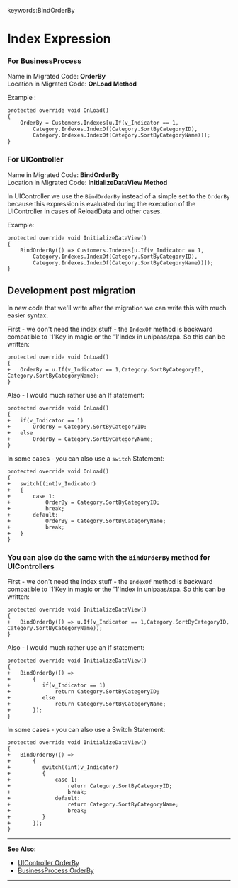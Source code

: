 ﻿keywords:BindOrderBy
# Index Expression

### For BusinessProcess
Name in Migrated Code: **OrderBy**  
Location in Migrated Code: **OnLoad Method**  

Example :
```csdiff
protected override void OnLoad()
{
    OrderBy = Customers.Indexes[u.If(v_Indicator == 1,
        Category.Indexes.IndexOf(Category.SortByCategoryID), 
        Category.Indexes.IndexOf(Category.SortByCategoryName))];
}
```
 
### For UIController
Name in Migrated Code: **BindOrderBy**  
Location in Migrated Code: **InitializeDataView Method**  

In UIController we use the `BindOrderBy` instead of a simple set to the `OrderBy` because this expression is evaluated during the execution of the UIController in cases of ReloadData and other cases.

Example:
```csdiff
protected override void InitializeDataView()
{
    BindOrderBy(() => Customers.Indexes[u.If(v_Indicator == 1,
        Category.Indexes.IndexOf(Category.SortByCategoryID), 
        Category.Indexes.IndexOf(Category.SortByCategoryName))]);
}
```

## Development post migration
In new code that we'll write after the migration we can write this with much easier syntax.

First - we don't need the index stuff - the `IndexOf` method is backward compatible to '1'Key in magic or the '1'Index in unipaas/xpa.
So this can be written:
```csdiff
protected override void OnLoad()
{
+   OrderBy = u.If(v_Indicator == 1,Category.SortByCategoryID, Category.SortByCategoryName);
}
```

Also - I would much rather use an If statement:
```csdiff
protected override void OnLoad()
{
+   if(v_Indicator == 1)
+       OrderBy = Category.SortByCategoryID; 
+   else
+       OrderBy = Category.SortByCategoryName;
}
```

In some cases - you can also use a `switch` Statement:
```csdiff
protected override void OnLoad()
{
+   switch((int)v_Indicator)
+   {
+       case 1:
+           OrderBy = Category.SortByCategoryID; 
+           break;
+       default:
+           OrderBy = Category.SortByCategoryName;
+           break;
+   }
}
```

### You can also do the same with the `BindOrderBy` method for UIControllers
First - we don't need the index stuff - the `IndexOf` method is backward compatible to '1'Key in magic or the '1'Index in unipaas/xpa.
So this can be written:
```csdiff
protected override void InitializeDataView()
{
+   BindOrderBy(() => u.If(v_Indicator == 1,Category.SortByCategoryID, Category.SortByCategoryName));
}
```

Also - I would much rather use an If statement:
```csdiff
protected override void InitializeDataView()
{
+   BindOrderBy(() => 
+       {
+          if(v_Indicator == 1)
+              return Category.SortByCategoryID; 
+          else
+              return Category.SortByCategoryName;
+       });
}
```

In some cases - you can also use a Switch Statement:
```csdiff
protected override void InitializeDataView()
{
+   BindOrderBy(() => 
+       {
+          switch((int)v_Indicator)
+          {
+              case 1:
+                  return Category.SortByCategoryID; 
+                  break;
+              default:
+                  return Category.SortByCategoryName;
+                  break;
+          }
+       });
}
```







--- 
**See Also:**
* [UIController OrderBy](/reference/html/P_Firefly_Box_UIController_OrderBy.htm)
* [BusinessProcess OrderBy](/reference/html/P_Firefly_Box_BusinessProcess_OrderBy.htm)
---
